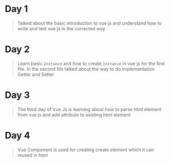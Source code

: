 # Day 1 
> Talked about the basic introduction to vue js and understand how to write and test vue js in the corrected way

# Day 2 
> Learn basic `Instance` and how to create `Instance` in vue js for the first file. In the second file talked about the way to do implementation Getter and Setter

# Day 3
> The third day of Vue Js is learning about how to parse html element from vue js and add attribute to existing html element

# Day 4
> Vue Component is used for creating create element which it can reused in html